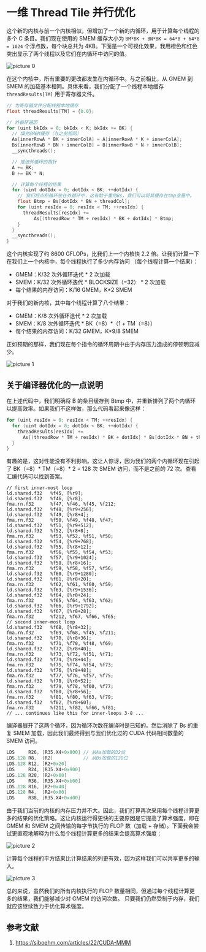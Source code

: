 # 一维 Thread Tile 并行优化

这个新的内核与前一个内核相似，但增加了一个新的内循环，用于计算每个线程的多个 C 条目。我们现在使用的 SMEM 缓存大小为 `BM*BK + BN*BK = 64*8 + 64*8 = 1024` 个浮点数，每个块总共为 4KB。下面是一个可视化效果，我用橙色和红色突出显示了两个线程以及它们在内循环中访问的值。

![picture 0](images/9b7e98c37fc23aafd1f4ced052e6146b86332eb8012a1bb0622afc27cf2d3c8d.png)

在这个内核中，所有重要的更改都发生在内循环中。与之前相比，从 GMEM 到 SMEM 的加载基本相同。具体来看，我们分配了一个线程本地缓存 `threadResults[TM]` 用于寄存器文件。

```cpp
// 为寄存器文件分配线程本地缓存
float threadResults[TM] = {0.0};

// 外循环遍历
for (uint bkIdx = 0; bkIdx < K; bkIdx += BK) {
  // 填充SMEM缓存（与之前相同）
  As[innerRowA * BK + innerColA] = A[innerRowA * K + innerColA];
  Bs[innerRowB * BN + innerColB] = B[innerRowB * N + innerColB];
  __syncthreads();

  // 推进外循环的指针
  A += BK;
  B += BK * N;

  // 计算每个线程的结果
  for (uint dotIdx = 0; dotIdx < BK; ++dotIdx) {
    // 我们将点积循环放在外循环中，这有助于重用Bs，我们可以将其缓存在tmp变量中。
    float Btmp = Bs[dotIdx * BN + threadCol];
    for (uint resIdx = 0; resIdx < TM; ++resIdx) {
      threadResults[resIdx] +=
          As[(threadRow * TM + resIdx) * BK + dotIdx] * Btmp;
    }
  }
  __syncthreads();
}
```

这个内核实现了约 8600 GFLOPs，比我们上一个内核快 2.2 倍。让我们计算一下在我们上一个内核中，每个线程执行了多少内存访问 （每个线程计算一个结果）：

- GMEM：K/32 次外循环迭代 \* 2 次加载
- SMEM：K/32 次外循环迭代 \* BLOCKSIZE（=32） \* 2 次加载
- 每个结果的内存访问：K/16 GMEM，K\*2 SMEM

对于我们的新内核，其中每个线程计算了八个结果：

- GMEM：K/8 次外循环迭代 \* 2 次加载
- SMEM：K/8 次外循环迭代 \* BK（=8）\*（1 + TM（=8））
- 每个结果的内存访问：K/32 GMEM，K\*9/8 SMEM

正如预期的那样，我们现在每个指令的循环周期中由于内存压力造成的停顿明显减少。

![picture 1](images/1ae5dc901b3da574ba544bda75f757379a9187c20a8cce7efad60b66d828b4e3.png)

## 关于编译器优化的一点说明

在上述代码中，我们明确将 B 的条目缓存到 Btmp 中，并重新排列了两个内循环以提高效率。如果我们不这样做，那么代码看起来像这样：

```cpp
for (uint resIdx = 0; resIdx < TM; ++resIdx) {
  for (uint dotIdx = 0; dotIdx < BK; ++dotIdx) {
    threadResults[resIdx] +=
      As[(threadRow * TM + resIdx) * BK + dotIdx] * Bs[dotIdx * BN + threadCol];
  }
}
```

有趣的是，这对性能没有不利影响。这让人惊讶，因为我们的两个内循环现在引起了 BK（=8）* TM（=8）* 2 = 128 次 SMEM 访问，而不是之前的 72 次。查看汇编代码可以找到答案。

```
// first inner-most loop
ld.shared.f32   %f45, [%r9];
ld.shared.f32   %f46, [%r8];
fma.rn.f32      %f47, %f46, %f45, %f212;
ld.shared.f32   %f48, [%r9+256];
ld.shared.f32   %f49, [%r8+4];
fma.rn.f32      %f50, %f49, %f48, %f47;
ld.shared.f32   %f51, [%r9+512];
ld.shared.f32   %f52, [%r8+8];
fma.rn.f32      %f53, %f52, %f51, %f50;
ld.shared.f32   %f54, [%r9+768];
ld.shared.f32   %f55, [%r8+12];
fma.rn.f32      %f56, %f55, %f54, %f53;
ld.shared.f32   %f57, [%r9+1024];
ld.shared.f32   %f58, [%r8+16];
fma.rn.f32      %f59, %f58, %f57, %f56;
ld.shared.f32   %f60, [%r9+1280];
ld.shared.f32   %f61, [%r8+20];
fma.rn.f32      %f62, %f61, %f60, %f59;
ld.shared.f32   %f63, [%r9+1536];
ld.shared.f32   %f64, [%r8+24];
fma.rn.f32      %f65, %f64, %f63, %f62;
ld.shared.f32   %f66, [%r9+1792];
ld.shared.f32   %f67, [%r8+28];
fma.rn.f32      %f212, %f67, %f66, %f65;
// second inner-most loop
ld.shared.f32   %f68, [%r8+32];
fma.rn.f32      %f69, %f68, %f45, %f211;
ld.shared.f32   %f70, [%r8+36];
fma.rn.f32      %f71, %f70, %f48, %f69;
ld.shared.f32   %f72, [%r8+40];
fma.rn.f32      %f73, %f72, %f51, %f71;
ld.shared.f32   %f74, [%r8+44];
fma.rn.f32      %f75, %f74, %f54, %f73;
ld.shared.f32   %f76, [%r8+48];
fma.rn.f32      %f77, %f76, %f57, %f75;
ld.shared.f32   %f78, [%r8+52];
fma.rn.f32      %f79, %f78, %f60, %f77;
ld.shared.f32   %f80, [%r8+56];
fma.rn.f32      %f81, %f80, %f63, %f79;
ld.shared.f32   %f82, [%r8+60];
fma.rn.f32      %f211, %f82, %f66, %f81;
// ... continues like this for inner-loops 3-8 ...
```

编译器展开了这两个循环，因为循环次数在编译时是已知的。然后消除了 Bs 的重复 SMEM 加载，因此我们最终得到与我们优化过的 CUDA 代码相同数量的 SMEM 访问。

```cpp
LDS     R26, [R35.X4+0x800] // 从As加载的32位
LDS.128 R8,  [R2]           // 从Bs加载的128位
LDS.128 R12, [R2+0x20] 
LDS     R24, [R35.X4+0x900] 
LDS.128 R20, [R2+0x60] 
LDS     R36, [R35.X4+0xb00] 
LDS.128 R16, [R2+0x40] 
LDS.128 R4,  [R2+0x80] 
LDS     R38, [R35.X4+0xd00] 
```

由于我们当前的内核的内存压力并不大。因此，我们打算再次采用每个线程计算更多的结果的优化策略。这让内核运行得更快的主要原因是它提高了算术强度，即在 GMEM 和 SMEM 之间传输的每字节执行的 FLOP 数（加载 + 存储）。下面我会尝试更直观地解释为什么每个线程计算更多的结果会提高算术强度：

![picture 2](images/98f0d40e6952551f1f6408ff7d39cb3dfa3ea46186d76c278959e65af6a68d0c.png)

计算每个线程的平方结果比计算结果的列更有效，因为这样我们可以共享更多的输入。

![picture 3](images/af35f5656f64e24c5c615d5849b41cbbf1348df4e5f1e82a10caf6974bf8f65c.png)

总的来说，虽然我们的所有内核执行的 FLOP 数量相同，但通过每个线程计算更多的结果，我们能够减少对 GMEM 的访问次数。 只要我们仍然受制于内存，我们就应该继续致力于优化算术强度。

## 参考文献

1. https://siboehm.com/articles/22/CUDA-MMM
